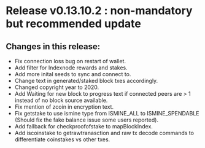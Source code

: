 # Release v0.13.10.2 : <b>non-mandatory</b> but <b>recommended</b> update 
## Changes in this release:
- Fix connection loss bug on restart of wallet.
- Add filter for Indexnode rewards and stakes.
- Add more inital seeds to sync and connect to.
- Change text in generated/staked block txes accordingly.
- Changed copyright year to 2020.
- Add Waiting for new block to progress text if connected peers are > 1 instead of no block source available.
- Fix mention of zcoin in encryption text.
- Fix getstake to use ismine type from ISMINE_ALL to ISMINE_SPENDABLE (Should fix the fake balance issue some users reported).
- Add fallback for checkproofofstake to mapBlockIndex.
- Add iscoinstake to getrawtranasction and raw tx decode commands to differentiate coinstakes vs other txes.